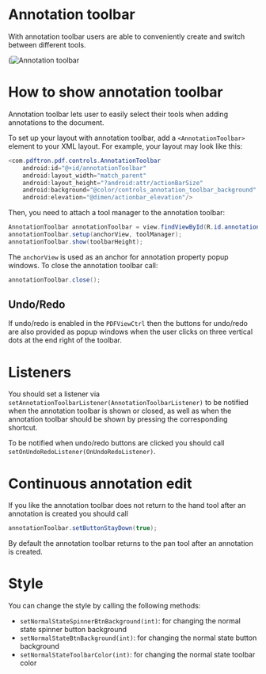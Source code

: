 # Annotation toolbar
With annotation toolbar users are able to conveniently create and switch between different tools. 

(![](https://github.com/sgong-pdftron/stranger-docs/blob/master/android/guides/controls/gif/annotation-toolbar.gif?raw=true "Annotation toolbar")

# How to show annotation toolbar
Annotation toolbar lets user to easily select their tools when adding annotations to the document. 

To set up your layout with annotation toolbar, add a `<AnnotationToolbar>` element to your XML layout. For example, your layout may look like this:

```java
<com.pdftron.pdf.controls.AnnotationToolbar
    android:id="@+id/annotationToolbar"
    android:layout_width="match_parent"
    android:layout_height="?android:attr/actionBarSize"
    android:background="@color/controls_annotation_toolbar_background"
    android:elevation="@dimen/actionbar_elevation"/>
```

Then, you need to attach a tool manager to the annotation toolbar:

```java
AnnotationToolbar annotationToolbar = view.findViewById(R.id.annotationToolbar);
annotationToolbar.setup(anchorView, toolManager);
annotationToolbar.show(toolbarHeight);
```

The `anchorView` is used as an anchor for annotation property popup windows. To close the annotation toolbar call:
```java
annotationToolbar.close();
```

## Undo/Redo

If undo/redo is enabled in the `PDFViewCtrl` then the buttons for undo/redo are also provided as popup windows when the user clicks on three vertical dots at the end right of the toolbar.

# Listeners

You should set a listener via `setAnnotationToolbarListener(AnnotationToolbarListener)` to be notified when the annotation toolbar is shown or closed, as well as when the annotation toolbar should be shown by pressing the corresponding shortcut.

To be notified when undo/redo buttons are clicked you should call `setOnUndoRedoListener(OnUndoRedoListener)`.

# Continuous annotation edit

If you like the annotation toolbar does not return to the hand tool after an annotation is created you should call
```java
annotationToolbar.setButtonStayDown(true);
```
By default the annotation toolbar returns to the pan tool after an annotation is created.

# Style
You can change the style by calling the following methods:
- `setNormalStateSpinnerBtnBackground(int)`: for changing the normal state spinner button background
- `setNormalStateBtnBackground(int)`: for changing the normal state button background
- `setNormalStateToolbarColor(int)`: for changing the normal state toolbar color
